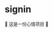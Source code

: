 # signin

🤣 这是一份心情项目 🤣

<!--
😁😂😃😄😆😅😉😊😋👍
👐🤣 
👐

😉😉😉😉

Co-authored-by: biaov <biaov@qq.com>
Co-authored-by: biaov2017 <biao2017@qq.com>

git checkout -b feature/mood05

-->
